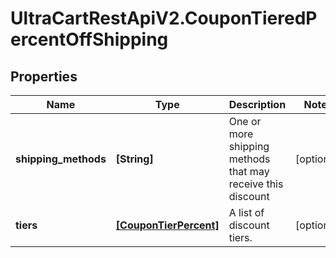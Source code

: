 # UltraCartRestApiV2.CouponTieredPercentOffShipping

## Properties
Name | Type | Description | Notes
------------ | ------------- | ------------- | -------------
**shipping_methods** | **[String]** | One or more shipping methods that may receive this discount | [optional] 
**tiers** | [**[CouponTierPercent]**](CouponTierPercent.md) | A list of discount tiers. | [optional] 


